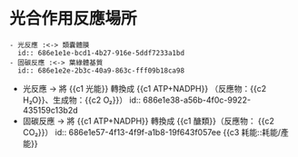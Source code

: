 # 光合作用反應場所
	- 光反應 :<-> 類囊體膜
	  id:: 686e1e1e-bcd1-4b27-916e-5ddf7233a1bd
	- 固碳反應 :<-> 葉綠體基質
	  id:: 686e1e2e-2b3c-40a9-863c-fff09b18ca98
- 光反應 -> 將 {{c1 光能}} 轉換成 {{c1 ATP+NADPH}} （反應物：{{c2 H₂O}}、生成物：{{c2 O₂}}）
  id:: 686e1e38-a56b-4f0c-9922-435159c13b2d
- 固碳反應 -> 將 {{c1 ATP+NADPH}} 轉換成 {{c1 醣類}}（反應物： {{c2 CO₂}}）
  id:: 686e1e57-4f13-4f9f-a1b8-19f643f057ee
  {{c3 耗能::耗能/產能}}